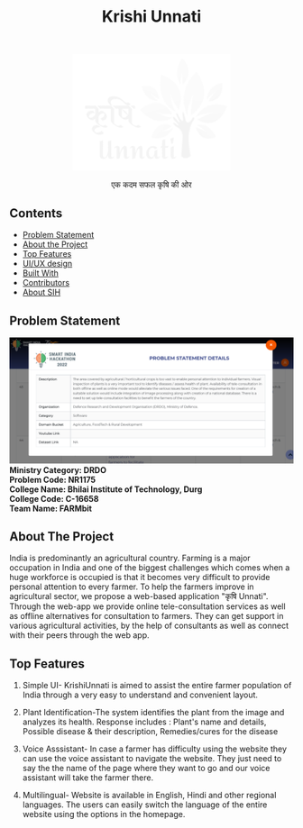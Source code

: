<h1 align="center"> Krishi Unnati </h1> <br>
<p align="center">
    <img src="static/Images/final white logo.png" width="280">
  </a>
</p>

<p align="center">
एक कदम सफल कृषि की ओर 
</p>


## Contents

- [Problem Statement](#problem-statement)
- [About the Project](#about-the-project)
- [Top Features](#top-features)
- [UI/UX design](#ui/ux-design-)
- [Built With](#built-with-)
- [Contributors](#contributors-)
- [About SIH](#about-sih-)

## Problem Statement

<img src="static/Images/prblm statement.png" width="1000"> <br/>
**Ministry Category: DRDO <br/>
Problem Code: NR1175<br/>
College Name: Bhilai Institute of Technology, Durg <br/>
College Code: C-16658<br/>
Team Name: FARMbit<br/>**

## About The Project

India is predominantly an agricultural country. Farming is a major occupation in India and one of the biggest 
challenges which comes when a huge workforce is occupied is that it becomes very difficult to provide 
personal attention to every farmer. To help the farmers improve in agricultural sector, we propose a web-based application "कृषि Unnati". 
Through the web-app we provide online tele-consultation services as well as offline alternatives for consultation to farmers. They can get support in various agricultural activities, by the help of consultants as well as connect with their peers through the web app. 

## Top Features

1. Simple UI- KrishiUnnati is aimed to assist the entire farmer population of India through a very easy to understand and convenient layout.


2. Plant Identification-The system identifies the plant from the image and analyzes its health. Response includes : Plant's name and details, Possible disease & their description, Remedies/cures for the disease


3. Voice Asssistant- In case a farmer has difficulty using the website they can use the voice assistant to navigate the website. They just need to say the the name of the page where they want to go and our voice assistant will take the farmer there.


4. Multilingual- Website is available in English, Hindi and other regional languages. The users can easily switch the language of the entire website using the options in the homepage.

